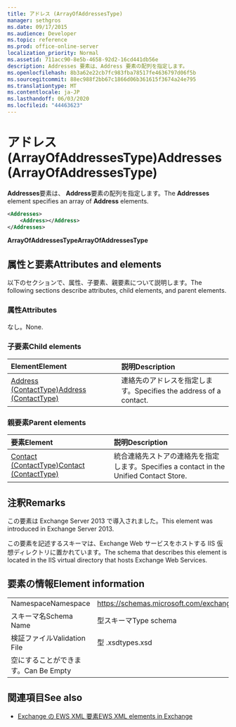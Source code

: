 ```yaml
---
title: アドレス (ArrayOfAddressesType)
manager: sethgros
ms.date: 09/17/2015
ms.audience: Developer
ms.topic: reference
ms.prod: office-online-server
localization_priority: Normal
ms.assetid: 711acc90-8e5b-4658-92d2-16cd441db56e
description: Addresses 要素は、Address 要素の配列を指定します。
ms.openlocfilehash: 8b3a62e22cb7fc983fba78517fe4636797d06f5b
ms.sourcegitcommit: 88ec988f2bb67c1866d06b361615f3674a24e795
ms.translationtype: MT
ms.contentlocale: ja-JP
ms.lasthandoff: 06/03/2020
ms.locfileid: "44463623"
---
```

# <a name="addresses-arrayofaddressestype"></a><span data-ttu-id="1bd5c-103">アドレス (ArrayOfAddressesType)</span><span class="sxs-lookup"><span data-stu-id="1bd5c-103">Addresses (ArrayOfAddressesType)</span></span>

<span data-ttu-id="1bd5c-104">**Addresses**要素は、 **Address**要素の配列を指定します。</span><span class="sxs-lookup"><span data-stu-id="1bd5c-104">The **Addresses** element specifies an array of **Address** elements.</span></span> 
  
```XML
<Addresses>
    <Address></Address>
</Addresses>
```

 <span data-ttu-id="1bd5c-105">**ArrayOfAddressesType**</span><span class="sxs-lookup"><span data-stu-id="1bd5c-105">**ArrayOfAddressesType**</span></span>
## <a name="attributes-and-elements"></a><span data-ttu-id="1bd5c-106">属性と要素</span><span class="sxs-lookup"><span data-stu-id="1bd5c-106">Attributes and elements</span></span>

<span data-ttu-id="1bd5c-107">以下のセクションで、属性、子要素、親要素について説明します。</span><span class="sxs-lookup"><span data-stu-id="1bd5c-107">The following sections describe attributes, child elements, and parent elements.</span></span>
  
### <a name="attributes"></a><span data-ttu-id="1bd5c-108">属性</span><span class="sxs-lookup"><span data-stu-id="1bd5c-108">Attributes</span></span>

<span data-ttu-id="1bd5c-109">なし。</span><span class="sxs-lookup"><span data-stu-id="1bd5c-109">None.</span></span>
  
### <a name="child-elements"></a><span data-ttu-id="1bd5c-110">子要素</span><span class="sxs-lookup"><span data-stu-id="1bd5c-110">Child elements</span></span>

|<span data-ttu-id="1bd5c-111">**Element**</span><span class="sxs-lookup"><span data-stu-id="1bd5c-111">**Element**</span></span>|<span data-ttu-id="1bd5c-112">**説明**</span><span class="sxs-lookup"><span data-stu-id="1bd5c-112">**Description**</span></span>|
|:-----|:-----|
|[<span data-ttu-id="1bd5c-113">Address (ContactType)</span><span class="sxs-lookup"><span data-stu-id="1bd5c-113">Address (ContactType)</span></span>](address-contacttype.md) <br/> |<span data-ttu-id="1bd5c-114">連絡先のアドレスを指定します。</span><span class="sxs-lookup"><span data-stu-id="1bd5c-114">Specifies the address of a contact.</span></span>  <br/> |
   
### <a name="parent-elements"></a><span data-ttu-id="1bd5c-115">親要素</span><span class="sxs-lookup"><span data-stu-id="1bd5c-115">Parent elements</span></span>

|<span data-ttu-id="1bd5c-116">**要素**</span><span class="sxs-lookup"><span data-stu-id="1bd5c-116">**Element**</span></span>|<span data-ttu-id="1bd5c-117">**説明**</span><span class="sxs-lookup"><span data-stu-id="1bd5c-117">**Description**</span></span>|
|:-----|:-----|
|[<span data-ttu-id="1bd5c-118">Contact (ContactType)</span><span class="sxs-lookup"><span data-stu-id="1bd5c-118">Contact (ContactType)</span></span>](contact-contacttype.md) <br/> |<span data-ttu-id="1bd5c-119">統合連絡先ストアの連絡先を指定します。</span><span class="sxs-lookup"><span data-stu-id="1bd5c-119">Specifies a contact in the Unified Contact Store.</span></span>  <br/> |
   
## <a name="remarks"></a><span data-ttu-id="1bd5c-120">注釈</span><span class="sxs-lookup"><span data-stu-id="1bd5c-120">Remarks</span></span>

<span data-ttu-id="1bd5c-121">この要素は Exchange Server 2013 で導入されました。</span><span class="sxs-lookup"><span data-stu-id="1bd5c-121">This element was introduced in Exchange Server 2013.</span></span>
  
<span data-ttu-id="1bd5c-122">この要素を記述するスキーマは、Exchange Web サービスをホストする IIS 仮想ディレクトリに置かれています。</span><span class="sxs-lookup"><span data-stu-id="1bd5c-122">The schema that describes this element is located in the IIS virtual directory that hosts Exchange Web Services.</span></span>
  
## <a name="element-information"></a><span data-ttu-id="1bd5c-123">要素の情報</span><span class="sxs-lookup"><span data-stu-id="1bd5c-123">Element information</span></span>

|||
|:-----|:-----|
|<span data-ttu-id="1bd5c-124">Namespace</span><span class="sxs-lookup"><span data-stu-id="1bd5c-124">Namespace</span></span>  <br/> |https://schemas.microsoft.com/exchange/services/2006/types  <br/> |
|<span data-ttu-id="1bd5c-125">スキーマ名</span><span class="sxs-lookup"><span data-stu-id="1bd5c-125">Schema Name</span></span>  <br/> |<span data-ttu-id="1bd5c-126">型スキーマ</span><span class="sxs-lookup"><span data-stu-id="1bd5c-126">Type schema</span></span>  <br/> |
|<span data-ttu-id="1bd5c-127">検証ファイル</span><span class="sxs-lookup"><span data-stu-id="1bd5c-127">Validation File</span></span>  <br/> |<span data-ttu-id="1bd5c-128">型 .xsd</span><span class="sxs-lookup"><span data-stu-id="1bd5c-128">types.xsd</span></span>  <br/> |
|<span data-ttu-id="1bd5c-129">空にすることができます。</span><span class="sxs-lookup"><span data-stu-id="1bd5c-129">Can Be Empty</span></span>  <br/> ||
   
## <a name="see-also"></a><span data-ttu-id="1bd5c-130">関連項目</span><span class="sxs-lookup"><span data-stu-id="1bd5c-130">See also</span></span>

- [<span data-ttu-id="1bd5c-131">Exchange の EWS XML 要素</span><span class="sxs-lookup"><span data-stu-id="1bd5c-131">EWS XML elements in Exchange</span></span>](ews-xml-elements-in-exchange.md)

